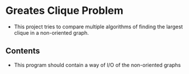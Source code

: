 # Greates Clique Problem
- This project tries to compare multiple algorithms of finding the largest clique in a non-oriented graph.
  
## Contents
- This program should contain a way of I/O of the non-oriented graphs